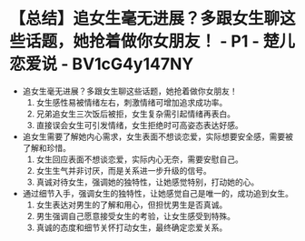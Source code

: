 # 【总结】追女生毫无进展？多跟女生聊这些话题，她抢着做你女朋友！ - P1 - 楚儿恋爱说 - BV1cG4y147NY

-   追女生毫无进展？多跟女生聊这些话题，她抢着做你女朋友！
    1.  女生感性易被情绪左右，刺激情绪可增加追求成功率。
    2.  兄弟追女生三次饭后被拒，女生复杂需引起情绪再表白。
    3.  直接误会女生可引发情绪，女生拒绝时可高姿态表达好感。
-   追女生需要了解她内心需求，女生表面不想谈恋爱，实际想要安全感，需要被了解和珍惜。
    1.  女生回应表面不想谈恋爱，实际内心无奈，需要安慰自己。
    2.  女生生气并非讨厌，而是关系进一步升级的信号。
    3.  真诚对待女生，强调她的独特性，让她感觉特别，打动她的心。
-   通过细节入手，强调女生的独特性，让她感觉自己是唯一的，成功追到女生。
    1.  女生表达对男生的了解和用心，但担忧男生是否真诚。
    2.  男生强调自己愿意接受女生的考验，让女生感受到特殊。
    3.  真诚的态度和细节关怀打动女生，最终确定恋爱关系。